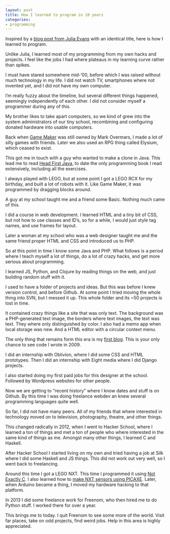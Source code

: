```yaml
---
layout: post
title: How I learned to program in 10 years
categories:
- programming
---
```


Inspired by a [blog post from Julia Evans](http://jvns.ca/blog/2015/02/17/how-i-learned-to-program-in-10-years/) with an identical title, here is how I learned to program.

Unlike Julia, I learned most of my programming from my own hacks and projects. I feel like the jobs I had where plateaus in my learning curve rather than spikes.

I must have stared somewhere mid-’00, before which I was raised without much technology in my life. I did not watch TV, smartphones where not invented yet, and I did not have my own computer.

I’m really fuzzy about the timeline, but several different things happened, seemingly independently of each other. I did not consider myself a programmer during any of this.

My brother likes to take apart computers, so we kind of grew into the system administrators of our tiny school, recombining and configuring donated hardware into usable computers.

Back when [Game Maker](https://www.yoyogames.com/studio) was still owned by Mark Overmars, I made a lot of silly games with friends. Later we also used an RPG thing called Elysium, which ceased to exist.

This got me in touch with a guy who wanted to make a clone in Java. This lead me to read [Head First Java](http://www.headfirstlabs.com/books/hfjava/), to date the only programming book I read extensively, including all the exercises.

I always played with LEGO, but at some point I got a LEGO RCX for my birthday, and built a lot of robots with it. Like Game Maker, it was programmed by dragging blocks around.

A guy at my school taught me and a friend some Basic. Nothing much came of this.

I did a course in web development. I learned HTML and a tiny bit of CSS, but not how to use classes and ID’s, so for a while, I would just style tag names, and use frames for layout.

Later a woman at my school who was a web designer taught me and the same friend proper HTML and CSS and introduced us to PHP.

So at this point in time I know some Java and PHP. What follows is a period where I teach myself a lot of things, do a lot of crazy hacks, and get more serious about programming.

I learned JS, Python, and Clojure by reading things on the web, and just building random stuff with it.

I used to have a folder of projects and ideas. But this was before I knew version control, and before Github. At some point I tried moving the whole thing into SVN, but I messed it up. This whole folder and its ~50 projects is lost in time.

It contained crazy things like a site that was only text. The background was a PHP-generated text image, the borders where text images, the text was text. They where only distinguished by color. I also had a memo app when local storage was new. And a HTML editor with a circular context menu.

The only thing that remains form this era is my [first blog](https://metapep.wordpress.com). This is your only chance to see code I wrote in 2009.

I did an internship with Oblivion, where I did some CSS and HTML prototypes. Then I did an internship with Eight media where I did Django projects.

I also started doing my first paid jobs for this designer at the school. Followed by Wordpress websites for other people.

Now we are getting to “recent history” where I know dates and stuff is on Github. By this time I was doing freelance webdev an knew several programming languages quite well.

So far, I did not have many peers. All of my friends that where interested in technology moved on to television, photography, theatre, and other things.

This changed radically in 2012, when I went to Hacker School, where I learned a ton of things and met a ton of people who where interested in the same kind of things as me. Amongst many other things, I learned C and Haskell.

After Hacker School I started living on my own and tried having a job at Silk where I did some Haskell and JS things. This did not work out very well, so I went back to freelancing.

Around this time I got a LEGO NXT. This time I programmed it using [Not Exactly C](http://bricxcc.sourceforge.net/nbc/). I also learned how to [make NXT sensors using PICAXE](http://studl.es/2012/05/diy-servo-controller/). Later, when Arduino became a thing, I moved my hardware hacking to that platform.

In 2013 I did some freelance work for Freenom, who then hired me to do Python stuff. I worked there for over a year.

This brings me to today. I quit Freenom to see some more of the world. Visit far places, take on odd projects, find weird jobs. Help in this area is highly appreciated.